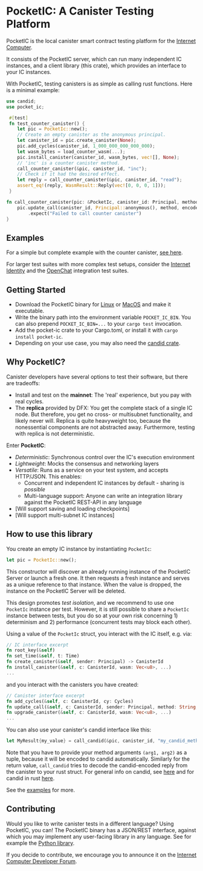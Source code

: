 # PocketIC: A Canister Testing Platform 

PocketIC is the local canister smart contract testing platform for the [Internet Computer](https://internetcomputer.org/). 

It consists of the PocketIC server, which can run many independent IC instances, and a client library (this crate), which provides an interface to your IC instances. 

With PocketIC, testing canisters is as simple as calling rust functions. Here is a minimal example:

```rust
use candid;
use pocket_ic;

 #[test]
 fn test_counter_canister() {
    let pic = PocketIc::new();
    // Create an empty canister as the anonymous principal.
    let canister_id = pic.create_canister(None);
    pic.add_cycles(canister_id, 1_000_000_000_000_000);
    let wasm_bytes = load_counter_wasm(...);
    pic.install_canister(canister_id, wasm_bytes, vec![], None);
    // 'inc' is a counter canister method.
    call_counter_canister(&pic, canister_id, "inc");
    // Check if it had the desired effect.
    let reply = call_counter_canister(&pic, canister_id, "read");
    assert_eq!(reply, WasmResult::Reply(vec![0, 0, 0, 1]));
 }

fn call_counter_canister(pic: &PocketIc, canister_id: Principal, method: &str) -> WasmResult {
    pic.update_call(canister_id, Principal::anonymous(), method, encode_one(()).unwrap())
        .expect("Failed to call counter canister")
}
```
## Examples

For a simple but complete example with the counter canister, [see here](https://raw.githubusercontent.com/dfinity/ic/master/packages/pocket-ic/tests/tests.rs). 

For larger test suites with more complex test setups, consider the [Internet Identity](https://github.com/dfinity/internet-identity/tree/main/src/internet_identity/tests) and the [OpenChat](https://github.com/open-chat-labs/open-chat/tree/master/backend/integration_tests) integration test suites.

## Getting Started 

- Download the PocketIC binary for [Linux](https://download.dfinity.systems/ic/307d5847c1d2fe1f5e19181c7d0fcec23f4658b3/openssl-static-binaries/x86_64-linux/pocket-ic.gz) or [MacOS](https://download.dfinity.systems/ic/307d5847c1d2fe1f5e19181c7d0fcec23f4658b3/openssl-static-binaries/x86_64-darwin/pocket-ic.gz) and make it executable. 
- Write the binary path into the environment variable `POCKET_IC_BIN`. You can also prepend `POCKET_IC_BIN=...` to your `cargo test` invocation. 
- Add the pocket-ic crate to your Cargo.toml, or install it with `cargo install pocket-ic`.
- Depending on your use case, you may also need the [candid crate](https://crates.io/crates/candid). 

## Why PocketIC? 

Canister developers have several options to test their software, but there are tradeoffs: 
- Install and test on the **mainnet**: The 'real' experience, but you pay with real cycles.
- The **replica** provided by DFX: You get the complete stack of a single IC node. But therefore, you get no cross- or multisubnet functionality, and likely never will. Replica is quite heavyweight too, because the nonessential components are not abstracted away. Furthermore, testing with replica is not deterministic. 

Enter **PocketIC**: 
- *Deterministic*: Synchronous control over the IC's execution environment
- *Lightweight*: Mocks the consensus and networking layers
- *Versatile*: Runs as a service on your test system, and accepts HTTP/JSON. This enables:
    - Concurrent and independent IC instances by default - sharing is *possible*
    - Multi-language support: Anyone can write an integration library against the PocketIC REST-API in any language
- [Will support saving and loading checkpoints]
- [Will support multi-subnet IC instances]

## How to use this library

You create an empty IC instance by instantiating `PocketIc`: 
```rust 
let pic = PocketIc::new();
```
This constructor will discover an already running instance of the PocketIC Server or launch a fresh one. It then requests a fresh instance and serves as a unique reference to that instance. When the value is dropped, the instance on the PocketIC Server will be deleted. 

This design promotes *test isolation*, and we recommend to use one `PocketIc` instance per test. However, it is still possible to share a `PocketIc` instance between tests, but you do so at your own risk concerning 1) determinism and 2) performance (concurrent tests may block each other).

Using a value of the `PocketIc` struct, you interact with the IC itself, e.g. via:
```rust
// IC interface excerpt
fn root_key(&self)  
fn set_time(&self, t: Time) 
fn create_canister(&self, sender: Principal) -> CanisterId
fn install_canister(&self, c: CanisterId, wasm: Vec<u8>, ...)  
...
```

and you interact with the canisters you have created: 

```rust
// Canister interface excerpt
fn add_cycles(&self, c: CanisterId, cy: Cycles)
fn update_call(&self, c: CanisterId, sender: Principal, method: String, ...) -> Result<...>
fn upgrade_canister(&self, c: CanisterId, wasm: Vec<u8>, ...)
...
```

You can also use your canister's candid interface like this:
```rust
let MyResult{my_value} = call_candid(&pic, canister_id, "my_candid_method", (arg1, arg2));
```
Note that you have to provide your method arguments `(arg1, arg2)` as a tuple, because it will be encoded to candid automatically. Similarly for the return value, `call_candid` tries to decode the candid-encoded reply from the canister to your rust struct. For general info on candid, see [here](https://github.com/dfinity/candid/blob/master/spec/Candid.md) and for candid in rust [here](https://github.com/dfinity/cdk-rs). 

See the [examples](#examples) for more. 

## Contributing

Would you like to write canister tests in a different language? Using PocketIC, you can! The PocketIC binary has a JSON/REST interface, against which you may implement any user-facing library in any language. See for example the [Python library](https://github.com/dfinity/pocketic-py).

If you decide to contribute, we encourage you to announce it on the [Internet Computer Developer Forum](https://forum.dfinity.org/). 


